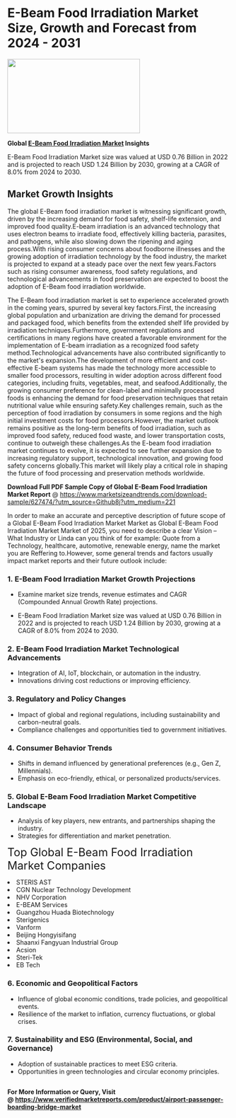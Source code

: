 <H1>E-Beam Food Irradiation Market Size, Growth and Forecast from 2024 - 2031</H1><img class="aligncenter size-medium wp-image-584254" src="https://thirdeyenews.in/wp-content/uploads/2024/09/Global-Market-Research-300x168.jpeg" alt="" width="300" height="168" /><p><strong>Global&nbsp;<a href="https://www.marketsizeandtrends.com/download-sample/627474/?utm_source=Github8j?utm_medium=221">E-Beam Food Irradiation Market</a> Insights</strong></p><p>E-Beam Food Irradiation Market size was valued at USD 0.76 Billion in 2022 and is projected to reach USD 1.24 Billion by 2030, growing at a CAGR of 8.0% from 2024 to 2030.</p><p><h2>Market Growth Insights</h2> <p>The global E-Beam food irradiation market is witnessing significant growth, driven by the increasing demand for food safety, shelf-life extension, and improved food quality.E-beam irradiation is an advanced technology that uses electron beams to irradiate food, effectively killing bacteria, parasites, and pathogens, while also slowing down the ripening and aging process.With rising consumer concerns about foodborne illnesses and the growing adoption of irradiation technology by the food industry, the market is projected to expand at a steady pace over the next few years.Factors such as rising consumer awareness, food safety regulations, and technological advancements in food preservation are expected to boost the adoption of E-Beam food irradiation worldwide.</p> <p>The E-Beam food irradiation market is set to experience accelerated growth in the coming years, spurred by several key factors.First, the increasing global population and urbanization are driving the demand for processed and packaged food, which benefits from the extended shelf life provided by irradiation techniques.Furthermore, government regulations and certifications in many regions have created a favorable environment for the implementation of E-beam irradiation as a recognized food safety method.Technological advancements have also contributed significantly to the market's expansion.The development of more efficient and cost-effective E-beam systems has made the technology more accessible to smaller food processors, resulting in wider adoption across different food categories, including fruits, vegetables, meat, and seafood.Additionally, the growing consumer preference for clean-label and minimally processed foods is enhancing the demand for food preservation techniques that retain nutritional value while ensuring safety.Key challenges remain, such as the perception of food irradiation by consumers in some regions and the high initial investment costs for food processors.However, the market outlook remains positive as the long-term benefits of food irradiation, such as improved food safety, reduced food waste, and lower transportation costs, continue to outweigh these challenges.As the E-beam food irradiation market continues to evolve, it is expected to see further expansion due to increasing regulatory support, technological innovation, and growing food safety concerns globally.This market will likely play a critical role in shaping the future of food processing and preservation methods worldwide.</p> <p><span class=""><strong>Download Full PDF Sample Copy of Global E-Beam Food Irradiation Market Report</strong> @ <a href="https://www.marketsizeandtrends.com/download-sample/627474/?utm_source=Github8j?utm_medium=221" target="_blank">https://www.marketsizeandtrends.com/download-sample/627474/?utm_source=Github8j?utm_medium=221</a></span></p><p>In order to make an accurate and perceptive description of future scope of a Global&nbsp;E-Beam Food Irradiation Market Market as Global&nbsp;E-Beam Food Irradiation Market Market of 2025, you need to describe a clear Vision &ndash; What Industry or Linda can you think of for example: Quote from a Technology, healthcare, automotive, renewable energy, name the market you are Reffering to.However, some general trends and factors usually impact market reports and their future outlook include:</p><h3>1.&nbsp;<strong>E-Beam Food Irradiation Market Growth Projections</strong></h3><ul><li>Examine market size trends, revenue estimates and CAGR (Compounded Annual Growth Rate) projections.</li><li><p>E-Beam Food Irradiation Market size was valued at USD 0.76 Billion in 2022 and is projected to reach USD 1.24 Billion by 2030, growing at a CAGR of 8.0% from 2024 to 2030.</p></li></ul><h3>2.&nbsp;<strong>E-Beam Food Irradiation Market Technological Advancements</strong></h3><ul><li>Integration of AI, IoT, blockchain, or automation in the industry.</li><li>Innovations driving cost reductions or improving efficiency.</li></ul><h3>3.&nbsp;<strong>Regulatory and Policy Changes</strong></h3><ul><li>Impact of global and regional regulations, including sustainability and carbon-neutral goals.</li><li>Compliance challenges and opportunities tied to government initiatives.</li></ul><h3>4.&nbsp;<strong>Consumer Behavior Trends</strong></h3><ul><li>Shifts in demand influenced by generational preferences (e.g., Gen Z, Millennials).</li><li>Emphasis on eco-friendly, ethical, or personalized products/services.</li></ul><h3>5.&nbsp;<strong>Global E-Beam Food Irradiation Market Competitive Landscape</strong></h3><ul><li>Analysis of key players, new entrants, and partnerships shaping the industry.</li><li>Strategies for differentiation and market penetration.</li></ul><p data-pm-slice="1 1 []"><span style="color: inherit; font-family: inherit; font-size: 25px;">Top Global E-Beam Food Irradiation Market Companies</span></p><div class="" data-test-id=""><p><li>STERIS AST</li><li> CGN Nuclear Technology Development</li><li> NHV Corporation</li><li> E-BEAM Services</li><li> Guangzhou Huada Biotechnology</li><li> Sterigenics</li><li> Vanform</li><li> Beijing Hongyisifang</li><li> Shaanxi Fangyuan Industrial Group</li><li> Acsion</li><li> Steri-Tek</li><li> EB Tech</li></p></div><h3>6.&nbsp;<strong>Economic and Geopolitical Factors</strong></h3><ul><li>Influence of global economic conditions, trade policies, and geopolitical events.</li><li>Resilience of the market to inflation, currency fluctuations, or global crises.</li></ul><h3>7.&nbsp;<strong>Sustainability and ESG (Environmental, Social, and Governance)</strong></h3><ul><li>Adoption of sustainable practices to meet ESG criteria.</li><li>Opportunities in green technologies and circular economy principles.</li></ul><h2><strong style="font-size: 14px;">For More Information or Query, Visit @&nbsp;</strong><a style="background-color: #ffffff; font-size: 14px;" href="https://www.marketsizeandtrends.com/report/e-beam-food-irradiation-market/" target="_blank">https://www.verifiedmarketreports.com/product/airport-passenger-boarding-bridge-market</a></h2>